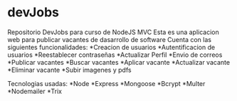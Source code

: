 # devJobs
Repositorio DevJobs para curso de NodeJS MVC
Esta es una aplicacion web para publicar vacantes de dasarrollo de software
Cuenta con las siguientes funcionalidades:
        *Creacion de usuarios
        *Autentificacion de usuarios
        *Reestablecer contraseñas
        *Actualizar Perfil
        *Envio de correos
        *Publicar vacantes
        *Buscar vacantes
        *Aplicar vacante
        *Actualizar vacante
        *Eliminar vacante
        *Subir imagenes y pdfs

Tecnologias usadas:
        *Node
        *Express
        *Mongoose
        *Bcrypt
        *Multer
        *Nodemailer
        *Trix
